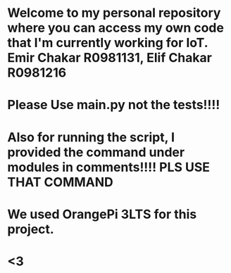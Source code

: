 # Welcome to my personal repository where you can access my own code that I'm currently working for IoT. Emir Chakar R0981131, Elif Chakar R0981216  
# Please Use main.py not the tests!!!!
# Also for running the script, I provided the command under modules in comments!!!! PLS USE THAT COMMAND
# We used OrangePi 3LTS for this project.
# <3 
